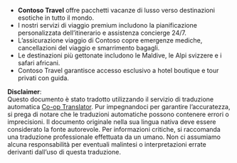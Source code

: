 <!--
CO_OP_TRANSLATOR_METADATA:
{
  "original_hash": "566fa0a014066992b55e6e5b408b24bc",
  "translation_date": "2025-07-12T10:18:37+00:00",
  "source_file": "05-agentic-rag/code_samples/document.md",
  "language_code": "it"
}
-->
- **Contoso Travel** offre pacchetti vacanze di lusso verso destinazioni esotiche in tutto il mondo.  
- I nostri servizi di viaggio premium includono la pianificazione personalizzata dell’itinerario e assistenza concierge 24/7.  
- L’assicurazione viaggio di Contoso copre emergenze mediche, cancellazioni del viaggio e smarrimento bagagli.  
- Le destinazioni più gettonate includono le Maldive, le Alpi svizzere e i safari africani.  
- Contoso Travel garantisce accesso esclusivo a hotel boutique e tour privati con guida.

**Disclaimer**:  
Questo documento è stato tradotto utilizzando il servizio di traduzione automatica [Co-op Translator](https://github.com/Azure/co-op-translator). Pur impegnandoci per garantire l’accuratezza, si prega di notare che le traduzioni automatiche possono contenere errori o imprecisioni. Il documento originale nella sua lingua nativa deve essere considerato la fonte autorevole. Per informazioni critiche, si raccomanda una traduzione professionale effettuata da un umano. Non ci assumiamo alcuna responsabilità per eventuali malintesi o interpretazioni errate derivanti dall’uso di questa traduzione.